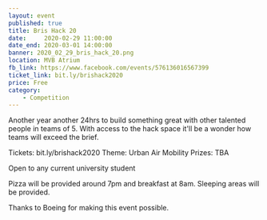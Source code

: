 ```yaml
---
layout: event
published: true
title: Bris Hack 20
date:     2020-02-29 11:00:00
date_end: 2020-03-01 14:00:00
banner: 2020_02_29_bris_hack_20.png
location: MVB Atrium
fb_link: https://www.facebook.com/events/576136016567399
ticket_link: bit.ly/brishack2020
price: Free
category:
    - Competition
---
```


Another year another 24hrs to build something great with other talented people in teams of 5. With access to the hack space it'll be a wonder how teams will exceed the brief.

Tickets: bit.ly/brishack2020
Theme: Urban Air Mobility
Prizes: TBA

Open to any current university student

Pizza will be provided around 7pm and breakfast at 8am.
Sleeping areas will be provided.

Thanks to Boeing for making this event possible.
